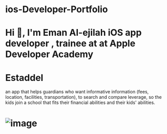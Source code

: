 # ios-Developer-Portfolio
# Hi 👋, I'm Eman Al-ejilah iOS app developer , trainee at at Apple Developer Academy
# Estaddel
an app that helps guardians who want informative information (fees, location, facilities, transportation), to search and compare leverage, so the kids join a school that fits their financial abilities and their kids' abilities.
# ![image](https://user-images.githubusercontent.com/116960445/233874795-673bf12a-0e5d-4420-9e5c-c33799225074.png)

